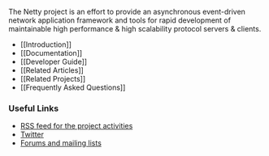 The Netty project is an effort to provide an asynchronous event-driven network application framework and tools for rapid development of maintainable high performance & high scalability protocol servers & clients.

* [[Introduction]]
* [[Documentation]]
* [[Developer Guide]]
* [[Related Articles]]
* [[Related Projects]]
* [[Frequently Asked Questions]]

### Useful Links

* [RSS feed for the project activities](http://feeds.feedburner.com/netty_project_activities)
* [Twitter](https://twitter.com/netty_project/)
* [Forums and mailing lists](http://jboss.org/community)